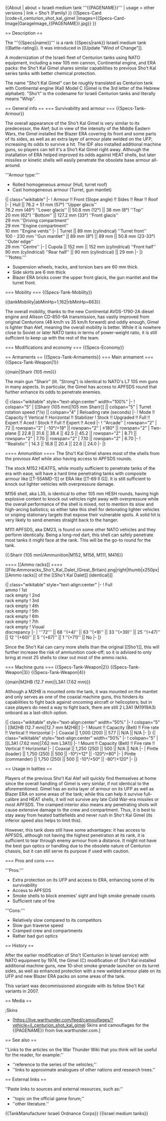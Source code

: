 {{About
| about = Israeli medium tank '''{{PAGENAME}}'''
| usage = other versions
| link = Sho't (Family)
}}
{{Specs-Card
|code=il_centurion_shot_kal_gimel
|images={{Specs-Card-Image|GarageImage_{{PAGENAME}}.jpg}}
}}

== Description ==
<!-- ''In the description, the first part should be about the history of the creation and combat usage of the vehicle, as well as its key features. In the second part, tell the reader about the ground vehicle in the game. Insert a screenshot of the vehicle, so that if the novice player does not remember the vehicle by name, he will immediately understand what kind of vehicle the article is talking about.'' -->
The '''{{Specs|name}}''' is a rank {{Specs|rank}} Israeli medium tank {{Battle-rating}}. It was introduced in [[Update "Wind of Change"]].

A modernization of the Israeli fleet of Centurion tanks using NATO equipment, including a new 105 mm cannon, Continental engine, and ERA packs: the Sho't Kal Gimel shares similar capabilities to previous Sho't Kal series tanks with better chemical protection.

The name "Sho't Kal Gimel" can be roughly translated as Centurion tank with Continental engine (Kal) Model C (Gimel is the 3rd letter of the Hebrew alphabet). "Sho't" is the codename for Israeli Centurion tanks and literally means "Whip".

== General info ==
=== Survivability and armour ===
{{Specs-Tank-Armour}}
<!-- ''Describe armour protection. Note the most well protected and key weak areas. Appreciate the layout of modules as well as the number and location of crew members. Is the level of armour protection sufficient, is the placement of modules helpful for survival in combat? If necessary use a visual template to indicate the most secure and weak zones of the armour.'' -->
The overall appearance of the Sho't Kal Gimel is very similar to its predecessor, the Alef; but in view of the intensity of the Middle Eastern Wars, the Gimel installed the Blazer ERA covering its front and some parts of its sides, as well as an extra layer of armour plate welded on the UFP, increasing its odds to survive a hit. The IDF also installed additional machine guns, so players can tell it's a Sho't Kal Gimel right away. Although the installation of ERA helped improved its odds against HEAT shells, but later missiles or kinetic shells will easily penetrate the obsolete base armour all-around.

'''Armour type:'''

* Rolled homogeneous armour (Hull, turret roof)
* Cast homogeneous armour (Turret, gun mantlet)

{| class="wikitable"
|-
! Armour !! Front (Slope angle) !! Sides !! Rear !! Roof
|-
| Hull || 76.2 + 51 mm (57°) ''Upper glacis'' <br> 76.2 mm (46°) ''Lower glacis'' || 50.8 mm (12°) || 38 mm (8°) ''Top'' <br> 20 mm (62°) ''Bottom'' || 127.2 mm (33°) ''Front glacis'' <br> 29 mm ''Driving compartment'' <br> 29 mm ''Engine compartment'' <br> 10 mm ''Engine vents''
|-
| Turret || 89 mm (cylindrical) ''Turret front'' <br> 100 - 230 mm ''Gun mantlet'' || 89 mm (8°) || 89 mm || 50.8 mm (23-33°) ''Outer edge'' <br> 29 mm ''Centre''
|-
| Cupola || 152 mm || 152 mm (cylindrical) ''Front half'' <br> 90 mm (cylindrical) ''Rear half''  || 90 mm (cylindrical) || 29 mm
|-
|}
'''Notes:'''

* Suspension wheels, tracks, and torsion bars are 60 mm thick.
* Side skirts are 6 mm thick
* Blazer ERA bricks cover the upper front glacis, the gun mantlet and the turret front.

=== Mobility ===
{{Specs-Tank-Mobility}}
<!-- ''Write about the mobility of the ground vehicle. Estimate the specific power and manoeuvrability, as well as the maximum speed forwards and backwards.'' -->

{{tankMobility|abMinHp=1,162|rbMinHp=663}}

The overall mobility, thanks to the new Continental AVDS-1790-2A diesel engine and Allison CD-850-6A transmission, has vastly improved from original Centurions (48 km/h vs 35 km/h forward) and oddly enough, Gimel is lighter than Alef, meaning the overall mobility is better. While it is nowhere close to Soviet or later NATO tanks in terms of power-weight ratio, it is still sufficient to keep up with the rest of the team.

=== Modifications and economy ===
{{Specs-Economy}}

== Armaments ==
{{Specs-Tank-Armaments}}
=== Main armament ===
{{Specs-Tank-Weapon|1}}
<!-- ''Give the reader information about the characteristics of the main gun. Assess its effectiveness in a battle based on the reloading speed, ballistics and the power of shells. Do not forget about the flexibility of the fire, that is how quickly the cannon can be aimed at the target, open fire on it and aim at another enemy. Add a link to the main article on the gun: <code><nowiki>{{main|Name of the weapon}}</nowiki></code>. Describe in general terms the ammunition available for the main gun. Give advice on how to use them and how to fill the ammunition storage.'' -->
{{main|Sharir (105 mm)}}

The main gun "Sharir" (lit. "Strong") is identical to NATO's L7 105 mm guns in many aspects. In particular, the Gimel has access to APFSDS round that further enhance its odds to penetrate enemies.

{| class="wikitable" style="text-align:center" width="100%"
|-
! colspan="5" | [[Sharir (105 mm)|105 mm Sharir]] || colspan="5" | Turret rotation speed (°/s) || colspan="4" | Reloading rate (seconds)
|-
! Mode !! Capacity !! Vertical !! Horizontal !! Stabilizer
! Stock !! Upgraded !! Full !! Expert !! Aced
! Stock !! Full !! Expert !! Aced
|-
! ''Arcade''
| rowspan="2" | 72 || rowspan="2" | -10°/+18° || rowspan="2" | ±180° || rowspan="2" | Two-plane || 22.8 || 31.6 || 38.4 || 42.5 || 45.2 || rowspan="2" | 8.71 || rowspan="2" | 7.70 || rowspan="2" | 7.10 || rowspan="2" | 6.70
|-
! ''Realistic''
| 14.3 || 16.8 || 20.4 || 22.6 || 24.0
|-
|}

==== Ammunition ====
The Sho't Kal Gimel shares most of the shells from the previous Alef while also having access to APFSDS rounds.

The stock M152 HEATFS, while mostly sufficient to penetrate tanks of the era with ease, will have a hard time penetrating tanks with composite armour like [[T-55AMD-1]] or ERA like [[T-69 II G]]. It is still sufficient to knock out lighter vehicles with overpressure damage.

M156 shell, aka L35, is identical to other 105 mm HESH rounds, having high explosive content to knock out vehicles right away with overpressure while the overall performance of the shell is mixed, not to mention its slow and high-arcing ballistics; so either take this shell for detonating lighter vehicles or sniping stationary targets that expose their vulnerable spots. A solid hit is very likely to send enemies straight back to the hanger.

M111 APFSDS, aka DM23, is found on some other NATO vehicles and they perform identically. Being a long-rod dart, this shell can safely penetrate most tanks it might face at the rank. This will be the go-to round for the tank.

{{:Sharir (105 mm)/Ammunition|M152, M156, M111, M416}}

==== [[Ammo racks]] ====
[[File:Ammoracks_Sho't_Kal_Dalet_(Great_Britain).png|right|thumb|x250px|[[Ammo racks]] of the [[Sho't Kal Dalet]] (identical)]]
<!-- '''Last updated: 2.17.0.42''' -->
{| class="wikitable" style="text-align:center"
|-
! Full<br>ammo
! 1st<br>rack empty
! 2nd<br>rack empty
! 3rd<br>rack empty
! 4th<br>rack empty
! 5th<br>rack empty
! 6th<br>rack empty
! 7th<br>rack empty
! Visual<br>discrepancy
|-
| '''72''' || 68&nbsp;''(+4)'' || 63&nbsp;''(+9)'' || 33&nbsp;''(+39)'' || 25&nbsp;''(+47)'' || 12&nbsp;''(+60)'' || 5&nbsp;''(+67)'' || 1&nbsp;''(+71)'' || No
|-
|}

Since the Sho't Kal can carry more shells than the original [[Sho't]], this will further increase the risk of ammunition cook-off; so it is advised to only bring at most 25 shells to clear out most of the ammo racks.

=== Machine guns ===
{{Specs-Tank-Weapon|2}}
{{Specs-Tank-Weapon|3}}
{{Specs-Tank-Weapon|4}}
<!-- ''Offensive and anti-aircraft machine guns not only allow you to fight some aircraft but also are effective against lightly armoured vehicles. Evaluate machine guns and give recommendations on its use.'' -->
{{main|M2HB (12.7 mm)|L3A1 (7.62 mm)}}

Although a M2HB is mounted onto the tank, it was mounted on the mantlet and only serves as one of the coaxial machine guns, this hinders its capabilities to fight back against oncoming aircraft or helicopters; but in case players do need a way to fight back, there are still 2 L3A1 (M1919A3) onboard as a last-ditch option.

{| class="wikitable" style="text-align:center" width="50%"
|-
! colspan="5" | [[M2HB (12.7 mm)|12.7 mm M2HB]]
|-
! Mount !! Capacity (Belt) !! Fire rate !! Vertical !! Horizontal
|-
| Coaxial || 1,000 (200) || 577 || N/A || N/A
|-
|}
{| class="wikitable" style="text-align:center" width="50%"
|-
! colspan="5" | [[L3A1 (7.62 mm)|7.62 mm L3A1]]
|-
! Mount !! Capacity (Belt) !! Fire rate !! Vertical !! Horizontal
|-
| Coaxial || 1,250 (250) || 500 || N/A || N/A
|-
| Pintle (loader) || 1,750 (250) || 500 || -10°/+12° || -120°/+80°
|-
| Pintle (commander) || 1,750 (250) || 500 || -10°/+50° || -80°/+120°
|-
|}

== Usage in battles ==
<!-- ''Describe the tactics of playing in the vehicle, the features of using vehicles in the team and advice on tactics. Refrain from creating a "guide" - do not impose a single point of view but instead give the reader food for thought. Describe the most dangerous enemies and give recommendations on fighting them. If necessary, note the specifics of the game in different modes (AB, RB, SB).'' -->
Players of the previous Sho't Kal Alef will quickly find themselves at home since the overall handling of Gimel is very similar, if not identical to the aforementioned. Gimel has an extra layer of armour on its UFP as well as Blazer ERA on some areas of the tank; while this can help it survive full-calibre and HEAT shells, it will not survive any late Cold War-era missiles or most APFSDS. The cramped interior also means any penetrating shots will cause extensive damage to the crew and compartment. Thus, it is best to stay away from heated battlefields and never rush in Sho't Kal Gimel (its inferior speed also helps to limit this).

However, this tank does still have some advantages: it has access to APFSDS, although not having the highest penetration at its rank, it is sufficient to tear through enemy armour from a distance. It might not have the best gun optics or handling due to the obsolete nature of Centurion chassis, but it can still serve its purpose if used with caution.

=== Pros and cons ===
<!-- ''Summarise and briefly evaluate the vehicle in terms of its characteristics and combat effectiveness. Mark its pros and cons in a bulleted list. Try not to use more than 6 points for each of the characteristics. Avoid using categorical definitions such as "bad", "good" and the like - use substitutions with softer forms such as "inadequate" and "effective".'' -->

'''Pros:'''

* Extra protection on its UFP and access to ERA, enhancing some of its survivability
* Access to APFSDS
* Smoke shells to block enemies' sight and high smoke grenade counts
* Sufficient rate of fire

'''Cons:'''

* Relatively slow compared to its competitors
* Slow gun traverse speed
* Cramped crew and compartments
* Rather bad gun optics

== History ==
<!-- ''Describe the history of the creation and combat usage of the vehicle in more detail than in the introduction. If the historical reference turns out to be too long, take it to a separate article, taking a link to the article about the vehicle and adding a block "/History" (example: <nowiki>https://wiki.warthunder.com/(Vehicle-name)/History</nowiki>) and add a link to it here using the <code>main</code> template. Be sure to reference text and sources by using <code><nowiki><ref></ref></nowiki></code>, as well as adding them at the end of the article with <code><nowiki><references /></nowiki></code>. This section may also include the vehicle's dev blog entry (if applicable) and the in-game encyclopedia description (under <code><nowiki>=== In-game description ===</nowiki></code>, also if applicable).'' -->
<!-- {{main|Sho't Kal Alef#History|l1=History of the Sho't Kal Alef}} -->
After the earlier modification of Sho't (Centurion in Israel service) with NATO equipment by 1974, the Gimel (C) modification of Sho't Kal installed additional machine guns, new 10-shot smoke grenade launcher on its turret sides, as well as enhanced protection with a new welded armour plate on its UFP and new Blazer ERA packs on some areas of the tank.

This variant was decommissioned alongside with its fellow Sho't Kal variants in 2007.

== Media ==
<!-- ''Excellent additions to the article would be video guides, screenshots from the game, and photos.'' -->

;Skins

* [https://live.warthunder.com/feed/camouflages/?vehicle=il_centurion_shot_kal_gimel Skins and camouflages for the {{PAGENAME}} from live.warthunder.com.]

== See also ==
<!-- ''Links to the articles on the War Thunder Wiki that you think will be useful for the reader, for example:''
* ''reference to the series of the vehicles;''
* ''links to approximate analogues of other nations and research trees.'' -->
''Links to the articles on the War Thunder Wiki that you think will be useful for the reader, for example:''

* ''reference to the series of the vehicles;''
* ''links to approximate analogues of other nations and research trees.''

== External links ==
<!-- ''Paste links to sources and external resources, such as:''
* ''topic on the official game forum;''
* ''other literature.'' -->
''Paste links to sources and external resources, such as:''

* ''topic on the official game forum;''
* ''other literature.''

{{TankManufacturer Israeli Ordnance Corps}}
{{Israel medium tanks}}